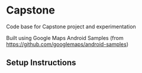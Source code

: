 # Capstone
Code base for Capstone project and experimentation

Built using  Google Maps Android Samples (from https://github.com/googlemaps/android-samples)

## Setup Instructions
